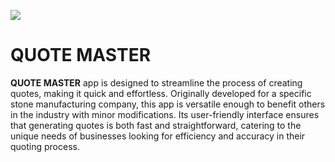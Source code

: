 [<img src=”https://github.com/Mx-One/Quote-Master/assets/103391772/959261e8-00ce-4639-b516-b862fc036af2”>](https://github.com/Mx-One/Quote-Master/blob/master/public/Logo-v1.1%20copy.png)

#  QUOTE MASTER
<p> <b>QUOTE MASTER</b> app is designed to streamline the process of creating quotes, making it quick and effortless. Originally developed for a specific stone manufacturing company, this app is versatile enough to benefit others in the industry with minor modifications. Its user-friendly interface ensures that generating quotes is both fast and straightforward, catering to the unique needs of businesses looking for efficiency and accuracy in their quoting process. </p>
